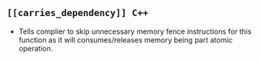 ## `[[carries_dependency]] C++`
  - Tells complier to skip unnecessary memory fence instructions for this function as it will consumes/releases memory being part atomic operation.
